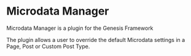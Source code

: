 Microdata Manager
=================

Microdata Manager is a plugin for the Genesis Framework

The plugin allows a user to override the default Microdata settings in a Page, Post or Custom Post Type.
